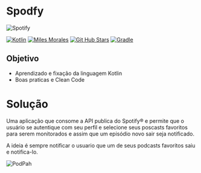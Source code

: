 # Spodfy
![Spotify](https://developer.spotify.com/assets/FBImage.png)

[![Kotlin](https://img.shields.io/badge/kotlin-1.4.32-blue.svg?logo=kotlin&style=for-the-badge)](http://kotlinlang.org)
[![Miles Morales](https://img.shields.io/badge/dev-miles%20morales-orange?style=for-the-badge)](https://github.com/pgsilva)
[![Git Hub Stars](https://img.shields.io/github/stars/pgsilva?logo=github&style=for-the-badge)](https://github.com/pgsilva/api-spodfy-kotlin)
[![Gradle](https://img.shields.io/badge/Gradle-v6.8.3-brightgreen?logo=gradle&style=for-the-badge)](https://gradle.org/releases/)



## Objetivo
- Aprendizado e fixação da linguagem Kotlin
- Boas praticas e Clean Code


# Solução
Uma aplicação que consome a API publica do Spotify® e permite que o usuário se autentique com seu perfil e selecione seus poscasts favoritos para serem monitorados e assim que um episódio novo sair seja notificado.

A ideia é sempre notificar o usuario que um de seus podcasts favoritos saiu e notifica-lo.

![PodPah](https://pbs.twimg.com/profile_images/1307559712179867652/fGttBmX__200x200.jpg)
